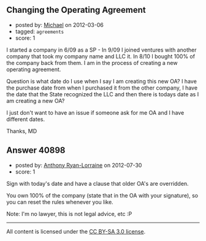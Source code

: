## Changing the Operating Agreement

- posted by: [Michael](https://stackexchange.com/users/-1/16785-michael) on 2012-03-06
- tagged: `agreements`
- score: 1

I started a company in 6/09 as a SP - In 9/09 I joined ventures with another company that took my company name and LLC it. In 8/10 I bought 100% of the company back from them. I am in the process of creating a new operating agreement.

Question is what date do I use when I say I am creating this new OA? I have the purchase date from when I purchased it from the other company, I have the date that the State recognized the LLC and then there is todays date as I am creating a new OA?

I just don't want to have an issue if someone ask for me OA and I have different dates.

Thanks,
MD   


## Answer 40898

- posted by: [Anthony Ryan-Lorraine](https://stackexchange.com/users/-1/18982-anthony-ryan-lorraine) on 2012-07-30
- score: 1

Sign with today's date and have a clause that older OA's are overridden.

You own 100% of the company (state that in the OA with your signature), so you can reset the rules whenever you like.

Note: I'm no lawyer, this is not legal advice, etc :P



---

All content is licensed under the [CC BY-SA 3.0 license](https://creativecommons.org/licenses/by-sa/3.0/).
